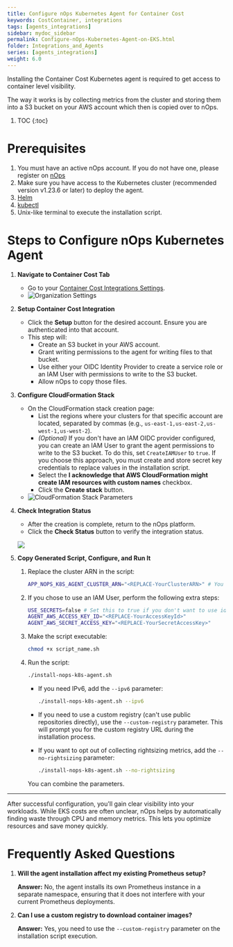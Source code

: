 ```yaml
---
title: Configure nOps Kubernetes Agent for Container Cost
keywords: CostContainer, integrations
tags: [agents_integrations]
sidebar: mydoc_sidebar
permalink: Configure-nOps-Kubernetes-Agent-on-EKS.html
folder: Integrations_and_Agents
series: [agents_integrations]
weight: 6.0
---
```


Installing the Container Cost Kubernetes agent is required to get access to container level visibility.

The way it works is by collecting metrics from the cluster and storing them into a S3 bucket on your AWS account which then is copied
over to nOps.

1. TOC
{:toc}

# Prerequisites

1. You must have an active nOps account. If you do not have one, please register on <a href="https://app.nops.io/" target="_blank">nOps</a>
2. Make sure you have access to the Kubernetes cluster (recommended version v1.23.6 or later) to deploy the agent.
3. <a href="https://helm.sh/" target="_blank">Helm</a>
4. <a href="https://kubernetes.io/docs/reference/kubectl/overview/" target="_blank">kubectl</a>
5. Unix-like terminal to execute the installation script.


# Steps to Configure nOps Kubernetes Agent

1. **Navigate to Container Cost Tab**
    - Go to your [Container Cost Integrations Settings](https://app.nops.io/v3/settings?tab=Integrations&subTab=Container-Cost).
    - ![Organization Settings](https://nops-help-site-assets.s3.amazonaws.com/images/integrations-container-cost.png)

2. **Setup Container Cost Integration**
    - Click the **Setup** button for the desired account. Ensure you are authenticated into that account.
    - This step will:
        - Create an S3 bucket in your AWS account.
        - Grant writing permissions to the agent for writing files to that bucket.
        - Use either your OIDC Identity Provider to create a service role or an IAM User with permissions to write to the S3 bucket.
        - Allow nOps to copy those files.

3. **Configure CloudFormation Stack**
    - On the CloudFormation stack creation page:
        - List the regions where your clusters for that specific account are located, separated by commas (e.g., `us-east-1,us-east-2,us-west-1,us-west-2`).
        - *(Optional)* If you don't have an IAM OIDC provider configured, you can create an IAM User to grant the agent permissions to write to the S3 bucket. To do this, set `CreateIAMUser` to `true`.
            If you choose this approach, you must create and store secret key credentials to replace values in the installation script.
        - Select the **I acknowledge that AWS CloudFormation might create IAM resources with custom names** checkbox.
        - Click the **Create stack** button.
    - ![CloudFormation Stack Parameters](https://nops-help-site-assets.s3.amazonaws.com/images/integration-container-cost-cf-parameters.png)

4. **Check Integration Status**
    - After the creation is complete, return to the nOps platform.
    - Click the **Check Status** button to verify the integration status.


    ![](https://nops-help-site-assets.s3.amazonaws.com/images/container-cost-integration-check-status.gif)

5. **Copy Generated Script, Configure, and Run It**

    1. Replace the cluster ARN in the script:
        ```sh
        APP_NOPS_K8S_AGENT_CLUSTER_ARN="<REPLACE-YourClusterARN>" # You can find this on your EKS dashboard on AWS
        ```

    2. If you chose to use an IAM User, perform the following extra steps:
        ```sh
        USE_SECRETS=false # Set this to true if you don't want to use identity provider service role
        AGENT_AWS_ACCESS_KEY_ID="<REPLACE-YourAccessKeyId>"
        AGENT_AWS_SECRET_ACCESS_KEY="<REPLACE-YourSecretAccessKey>"
        ```

    3. Make the script executable:
        ```sh
        chmod +x script_name.sh
        ```

    4. Run the script:
        ```sh
        ./install-nops-k8s-agent.sh
        ```
        - If you need IPv6, add the `--ipv6` parameter:
            ```sh
            ./install-nops-k8s-agent.sh --ipv6
            ```
        - If you need to use a custom registry (can't use public repositories directly), use the `--custom-registry` parameter. This will prompt you for the custom registry URL during the installation process.

        - If you want to opt out of collecting rightsizing metrics, add the `--no-rightsizing` parameter:
            ```sh
            ./install-nops-k8s-agent.sh --no-rightsizing
            ```

        You can combine the parameters.

---

After successful configuration, you'll gain clear visibility into your workloads. While EKS costs are often unclear, nOps helps by automatically finding waste through CPU and memory metrics. This lets you optimize resources and save money quickly.


# Frequently Asked Questions

1. **Will the agent installation affect my existing Prometheus setup?**

    **Answer:** No, the agent installs its own Prometheus instance in a separate namespace, ensuring that it does not interfere with your current Prometheus deployments.

2. **Can I use a custom registry to download container images?**

    **Answer:** Yes, you need to use the `--custom-registry` parameter on the installation script execution.



